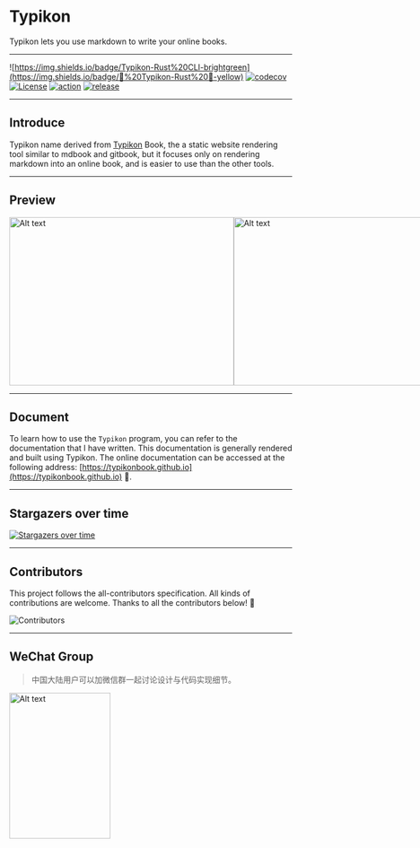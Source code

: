 # Typikon

Typikon lets you use markdown to write your online books.

---

![https://img.shields.io/badge/Typikon-Rust%20CLI-brightgreen](https://img.shields.io/badge/📖%20Typikon-Rust%20🦀️-yellow)
[![codecov](https://codecov.io/github/auula/typikon/branch/main/graph/badge.svg?token=FaR2OdNYeB)](https://codecov.io/github/auula/typikon)
[![License](https://img.shields.io/github/license/auula/typikon.svg)](https://github.com/auula/typikon/blob/master/LICENSE)
[![action](https://github.com/auula/typikon/actions/workflows/rust.yml/badge.svg?event=push)](https://github.com/auula/typikon/actions/workflows/rust.yml)
[![release](https://img.shields.io/github/release/auula/typikon.svg)](https://github.com/auula/typikon/releases)
<!-- [![Twitter URL](https://img.shields.io/twitter/follow/auula_?style=social)](https://twitter.com/auula_) -->


---

## Introduce


Typikon name derived from [Typikon](https://en.wikipedia.org/wiki/Typikon) Book, the a static website rendering tool similar to mdbook and gitbook, but it focuses only on rendering markdown into an online book, and is easier to use than the other tools.

---

## Preview

<div style="display: flex; justify-content: space-around;">
    <img src="https://img.ibyte.me/z1zano.png" alt="Alt text" style="width: 400px; height: 300px;">
    <img src="https://img.ibyte.me/lvc0iv.png" alt="Alt text" style="width: 400px; height: 300px;">
</div>

---

## Document

To learn how to use the `Typikon` program, you can refer to the documentation that I have written. This documentation is generally rendered and built using Typikon. The online documentation can be accessed at the following address: [https://typikonbook.github.io](https://typikonbook.github.io) 🌟.

---

## Stargazers over time

[![Stargazers over time](https://starchart.cc/auula/typikon.svg?variant=adaptive)](https://starchart.cc/auula/typikon)

---

## Contributors

This project follows the all-contributors specification. All kinds of contributions are welcome. Thanks to all the contributors below! 🤝


![Contributors](https://contributors-img.web.app/image?repo=auula/typikon)


---

## WeChat Group

> 中国大陆用户可以加微信群一起讨论设计与代码实现细节。

<img src="https://github.com/auula/typikon/assets/38412458/1eac857f-0309-404d-a8f9-f92dd1606677" alt="Alt text" style="width: 180px; height: 260px;">


